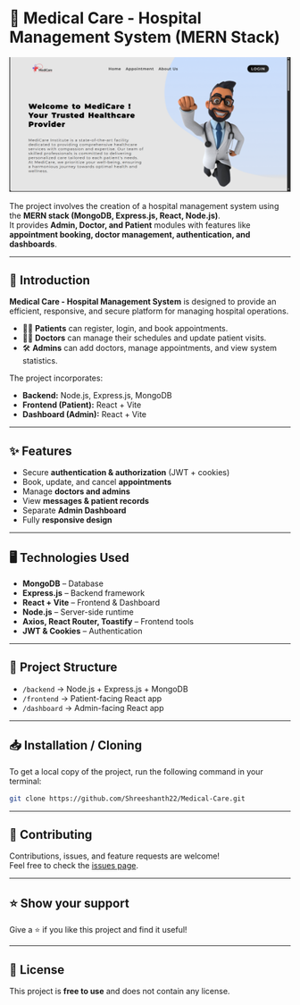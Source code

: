 # 🏥 Medical Care - Hospital Management System (MERN Stack)

![Hospital Management](/preview.png)

The project involves the creation of a hospital management system using the **MERN stack (MongoDB, Express.js, React, Node.js)**.  
It provides **Admin, Doctor, and Patient** modules with features like **appointment booking, doctor management, authentication, and dashboards**.

---

## 📖 Introduction

**Medical Care - Hospital Management System** is designed to provide an efficient, responsive, and secure platform for managing hospital operations.  

- 👨‍⚕️ **Patients** can register, login, and book appointments.  
- 🧑‍⚕️ **Doctors** can manage their schedules and update patient visits.  
- 🛠️ **Admins** can add doctors, manage appointments, and view system statistics.  

The project incorporates:
- **Backend:** Node.js, Express.js, MongoDB  
- **Frontend (Patient):** React + Vite  
- **Dashboard (Admin):** React + Vite  

---

## ✨ Features

- Secure **authentication & authorization** (JWT + cookies)  
- Book, update, and cancel **appointments**  
- Manage **doctors and admins**  
- View **messages & patient records**  
- Separate **Admin Dashboard**  
- Fully **responsive design**  

---

## 🖥️ Technologies Used

- **MongoDB** – Database  
- **Express.js** – Backend framework  
- **React + Vite** – Frontend & Dashboard  
- **Node.js** – Server-side runtime  
- **Axios, React Router, Toastify** – Frontend tools  
- **JWT & Cookies** – Authentication  

---

## 📂 Project Structure

- `/backend` → Node.js + Express.js + MongoDB  
- `/frontend` → Patient-facing React app  
- `/dashboard` → Admin-facing React app  

---

## 📥 Installation / Cloning

To get a local copy of the project, run the following command in your terminal:

```bash
git clone https://github.com/Shreeshanth22/Medical-Care.git
```

---

## 🤝 Contributing

Contributions, issues, and feature requests are welcome!  
Feel free to check the [issues page](https://github.com/KushalCodes7/Medical-Care/issues).  

---

## ⭐ Show your support  

Give a ⭐️ if you like this project and find it useful!  

---

## 📜 License  

This project is **free to use** and does not contain any license.  
